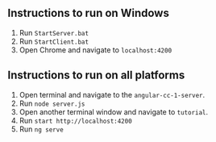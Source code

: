 ## Instructions to run on Windows
1. Run `StartServer.bat`
2. Run `StartClient.bat`
3. Open Chrome and navigate to `localhost:4200`

## Instructions to run on all platforms
1. Open terminal and navigate to the `angular-cc-1-server`.
2. Run `node server.js`
3. Open another terminal window and navigate to `tutorial`.
4. Run `start http://localhost:4200`
5. Run `ng serve`